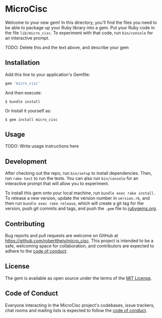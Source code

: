 # MicroCisc

Welcome to your new gem! In this directory, you'll find the files you need to be able to package up your Ruby library into a gem. Put your Ruby code in the file `lib/micro_cisc`. To experiment with that code, run `bin/console` for an interactive prompt.

TODO: Delete this and the text above, and describe your gem

## Installation

Add this line to your application's Gemfile:

```ruby
gem 'micro_cisc'
```

And then execute:

    $ bundle install

Or install it yourself as:

    $ gem install micro_cisc

## Usage

TODO: Write usage instructions here

## Development

After checking out the repo, run `bin/setup` to install dependencies. Then, run `rake test` to run the tests. You can also run `bin/console` for an interactive prompt that will allow you to experiment.

To install this gem onto your local machine, run `bundle exec rake install`. To release a new version, update the version number in `version.rb`, and then run `bundle exec rake release`, which will create a git tag for the version, push git commits and tags, and push the `.gem` file to [rubygems.org](https://rubygems.org).

## Contributing

Bug reports and pull requests are welcome on GitHub at https://github.com/roberttheiv/micro_cisc. This project is intended to be a safe, welcoming space for collaboration, and contributors are expected to adhere to the [code of conduct](https://github.com/roberttheiv/micro_cisc/blob/master/CODE_OF_CONDUCT.md).


## License

The gem is available as open source under the terms of the [MIT License](https://opensource.org/licenses/MIT).

## Code of Conduct

Everyone interacting in the MicroCisc project's codebases, issue trackers, chat rooms and mailing lists is expected to follow the [code of conduct](https://github.com/roberttheiv/micro_cisc/blob/master/CODE_OF_CONDUCT.md).
